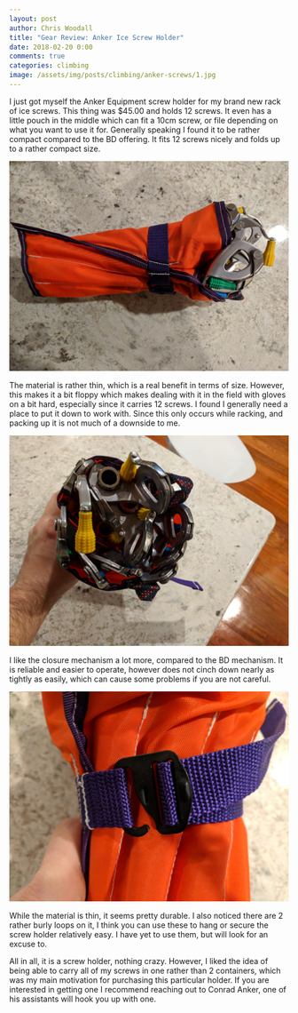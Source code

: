 ```yaml
---
layout: post
author: Chris Woodall
title: "Gear Review: Anker Ice Screw Holder"
date: 2018-02-20 0:00
comments: true
categories: climbing
image: /assets/img/posts/climbing/anker-screws/1.jpg
---
```


I just got myself the Anker Equipment screw holder for my brand new rack of ice screws. This thing was $45.00 and holds
12 screws. It even has a little pouch in the middle which can fit a 10cm screw, or file depending on what you want to use it for.
Generally speaking I found it to be rather compact compared to the BD offering. It fits 12 screws nicely and folds up to a rather compact size. 

<!-- more -->

![](/assets/img/posts/climbing/anker-screws/2.jpg)

The material is rather thin, which is a real benefit in terms of size. However, this makes it a bit floppy which makes dealing
with it in the field with gloves on a bit hard, especially since it carries 12 screws. I found I generally need a place to put it
down to work with. Since this only occurs while racking, and packing up it is not much of a downside to me.


![](/assets/img/posts/climbing/anker-screws/4.jpg)

I like the closure mechanism a lot more, compared to the BD mechanism. It is reliable and easier to operate, however does not
cinch down nearly as tightly as easily, which can cause some problems if you are not careful.

![](/assets/img/posts/climbing/anker-screws/3.jpg)

While the material is thin, it seems pretty durable. I also noticed there are 2 rather burly loops on it, I think you can use these to hang or secure the screw holder relatively easy. I have yet to use them, but will look for an excuse to.

All in all, it is a screw holder, nothing crazy. However, I liked the idea of being able to carry all of my screws in one rather
than 2 containers, which was my main motivation for purchasing this particular holder. If you are interested in getting one I recommend
reaching out to Conrad Anker, one of his assistants will hook you up with one.